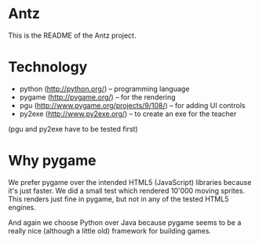 Antz
====

This is the README of the Antz project.


Technology
==========

* python (http://python.org/) – programming language
* pygame (http://pygame.org/) – for the rendering
* pgu (http://www.pygame.org/projects/9/108/) – for adding UI controls
* py2exe (http://www.py2exe.org/) – to create an exe for the teacher

(pgu and py2exe have to be tested first)


Why pygame
==========

We prefer pygame over the intended HTML5 (JavaScript) libraries because it's just faster. We did a small test which rendered 10'000 moving sprites. This renders just fine in pygame, but not in any of the tested HTML5 engines. 

And again we choose Python over Java because pygame seems to be a really nice (although a little old) framework for building games.
